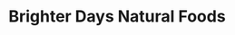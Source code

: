 ---
title: "Brighter Days Natural Foods"
url: /savannah/brighter-days-natural-foods/
shop: greengrocer
---